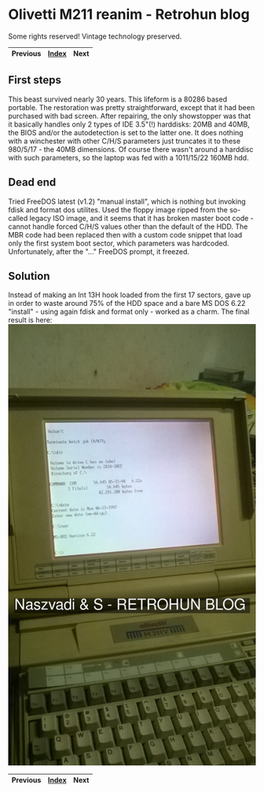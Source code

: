 # Olivetti M211 reanim - Retrohun blog

Some rights reserved! Vintage technology preserved.

Previous | [Index](../../../) | Next
--- | --- | ---

## First steps
This beast survived nearly 30 years. This lifeform is a 80286 based portable.
The restoration was pretty straightforward, except that it had been purchased
with bad screen. After repairing, the only showstopper was that it basically handles
only 2 types of IDE 3.5"(!) harddisks: 20MB and 40MB, the BIOS and/or the autodetection
is set to the latter one. It does nothing with a winchester with other C/H/S parameters
just truncates it to these 980/5/17 - the 40MB dimensions. Of course there wasn't around
a harddisc with such parameters, so the laptop was fed with a 1011/15/22 160MB hdd.
## Dead end
Tried FreeDOS latest (v1.2) "manual install", which is nothing but invoking fdisk and format
dos utilites. Used the floppy image ripped from the so-called legacy ISO image, and it seems that
it has broken master boot code - cannot handle forced C/H/S values other than the default of the
HDD. The MBR code had been replaced then with a custom code snippet that load only the first system
boot sector, which parameters was hardcoded. Unfortunately, after the "..." FreeDOS prompt, it freezed.
## Solution
Instead of making an Int 13H hook loaded from the first 17 sectors, gave up in order to waste around 75%
of the HDD space and a bare MS DOS 6.22 "install" - using again fdisk and format only - worked as a charm.
The final result is here:
![Olivetti M211V in action](olim211v.jpg)

Previous | [Index](../../../) | Next
--- | --- | ---
